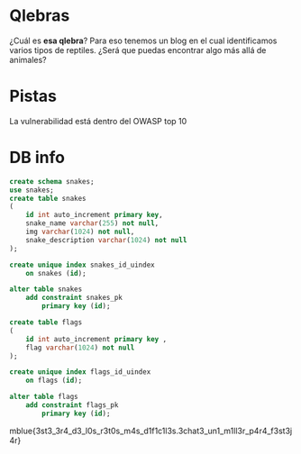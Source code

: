 # Qlebras

¿Cuál es **esa qlebra**? Para eso tenemos un blog en el cual identificamos varios tipos de reptiles. ¿Será que puedas encontrar algo más allá de animales?

# Pistas

La vulnerabilidad está dentro del OWASP top 10

# DB info

```sql
create schema snakes;
use snakes;
create table snakes
(
	id int auto_increment primary key,
	snake_name varchar(255) not null,
	img varchar(1024) not null,
	snake_description varchar(1024) not null
);

create unique index snakes_id_uindex
	on snakes (id);

alter table snakes
	add constraint snakes_pk
		primary key (id);

create table flags
(
	id int auto_increment primary key ,
	flag varchar(1024) not null
);

create unique index flags_id_uindex
	on flags (id);

alter table flags
	add constraint flags_pk
		primary key (id);
```

mblue{3st3_3r4_d3_l0s_r3t0s_m4s_d1f1c1l3s.3chat3_un1_m1ll3r_p4r4_f3st3j4r}
